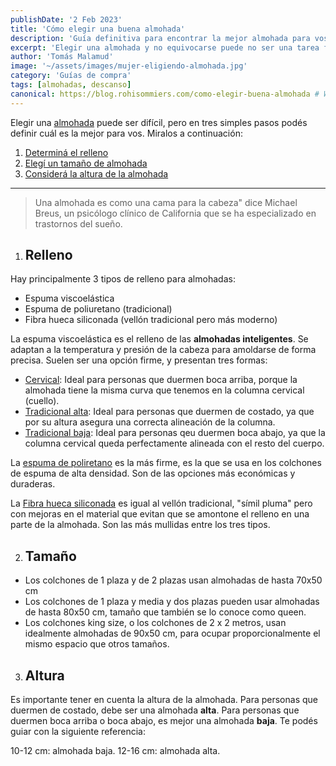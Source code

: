 ```yaml
---
publishDate: '2 Feb 2023'
title: 'Cómo elegir una buena almohada'
description: 'Guía definitiva para encontrar la mejor almohada para vos.'
excerpt: 'Elegir una almohada y no equivocarse puede no ser una tarea fácil. Con esta guía breve esperamos poder ayudarte a elegir la mejor almohada para vos.'
author: 'Tomás Malamud'
image: '~/assets/images/mujer-eligiendo-almohada.jpg'
category: 'Guías de compra'
tags: [almohadas, descanso]
canonical: https://blog.rohisommiers.com/como-elegir-buena-almohada # When posting content to multiple platforms at the same time (such as this website and Medium) and want to specify the ultimate authority. Remove it to automatically generate canonical
---
```


Elegir una [almohada](https://www.rohisommiers.com/almohadas/) puede ser difícil, pero en tres simples pasos podés definir cuál es la mejor para vos. Miralos a continuación:

1. [Determiná el relleno](#Relleno)
2. [Elegí un tamaño de almohada](#tamaño)
3. [Considerá la altura de la almohada](#soporte)

---

> Una almohada es como una cama para la cabeza" dice Michael Breus, un psicólogo clínico de California que se ha especializado en trastornos del sueño.

1. ## Relleno

Hay principalmente 3 tipos de relleno para almohadas:
- Espuma viscoelástica
- Espuma de poliuretano (tradicional)
- Fibra hueca siliconada (vellón tradicional pero más moderno)

La espuma viscoelástica es el relleno de las **almohadas inteligentes**. Se adaptan a la temperatura y presión de la cabeza para amoldarse de forma precisa. Suelen ser una opción firme, y presentan tres formas: 
- [Cervical](https://www.rohisommiers.com/productos/almohada-inteligente-viscoelastica-cervical/?variant=407757494): Ideal para personas que duermen boca arriba, porque la almohada tiene la misma curva que tenemos en la columna cervical (cuello).
- [Tradicional alta](https://www.rohisommiers.com/productos/almohada-inteligente-viscoelastica-alta/?variant=407105910): Ideal para personas que duermen de costado, ya que por su altura asegura una correcta alineación de la columna.
- [Tradicional baja](https://www.rohisommiers.com/productos/almohada-inteligente-viscoelastica-baja/?variant=534385683): Ideal para personas qeu duermen boca abajo, ya que la columna cervical queda perfectamente alineada con el resto del cuerpo.

La [espuma de poliretano](https://www.rohisommiers.com/productos/almohada-de-espuma-clasica/?variant=494616399) es la más firme, es la que se usa en los colchones de espuma de alta densidad. Son de las opciones más económicas y duraderas.

La [Fibra hueca siliconada](https://www.rohisommiers.com/productos/almohada-simil-plumas-fibra-siliconada/?variant=382290151) es igual al vellón tradicional, "símil pluma" pero con mejoras en el material que evitan que se amontone el relleno en una parte de la almohada. Son las más mullidas entre los tres tipos.

2. ## Tamaño

- Los colchones de 1 plaza y de 2 plazas usan almohadas de hasta 70x50 cm
- Los colchones de 1 plaza y media y dos plazas pueden usar almohadas de hasta 80x50 cm, tamaño que también se lo conoce como queen.
- Los colchones king size, o los colchones de 2 x 2 metros, usan idealmente almohadas de 90x50 cm, para ocupar proporcionalmente el mismo espacio que otros tamaños.

3. ## Altura

Es importante tener en cuenta la altura de la almohada. Para personas que duermen de costado, debe ser una almohada **alta**. Para personas que duermen boca arriba o boca abajo, es mejor una almohada **baja**. Te podés guiar con la siguiente referencia:

10-12 cm: almohada baja.
12-16 cm: almohada alta.
